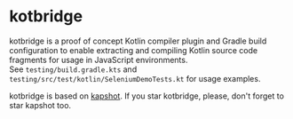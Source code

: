 # kotbridge

kotbridge is a proof of concept Kotlin compiler plugin and Gradle build configuration
to enable extracting and compiling Kotlin source code fragments for usage in JavaScript environments.
<br/>See `testing/build.gradle.kts` and `testing/src/test/kotlin/SeleniumDemoTests.kt` for usage examples.

kotbridge is based on [kapshot](https://github.com/mfwgenerics/kapshot).
If you star kotbridge, please, don't forget to star kapshot too.